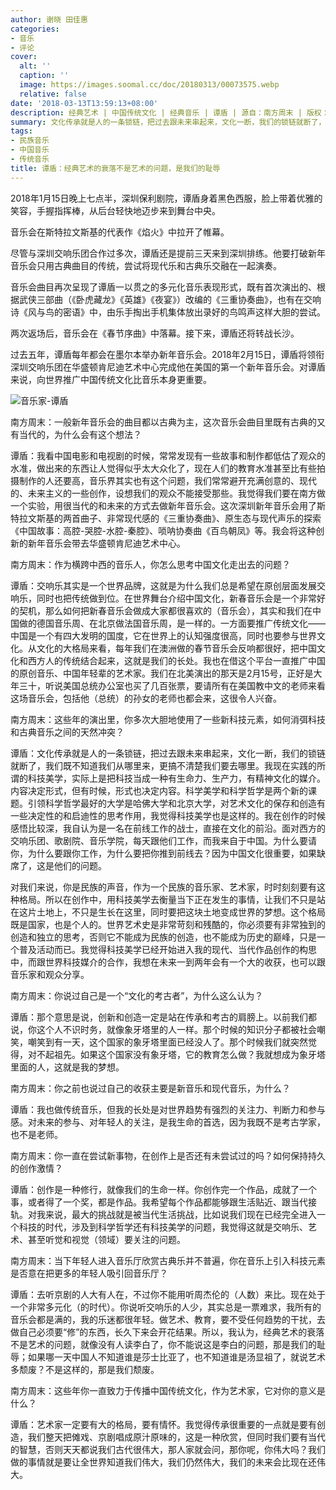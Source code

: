 ```yaml
---
author: 谢晓 田佳惠
categories:
- 音乐
- 评论
cover:
  alt: ''
  caption: ''
  image: https://images.soomal.cc/doc/20180313/00073575.webp
  relative: false
date: '2018-03-13T13:59:13+08:00'
description: 经典艺术 | 中国传统文化 | 经典音乐 | 谭盾 | 源自：南方周末 | 版权：转载 |  平均/总评分：05.50/11
summary: 文化传承就是人的一条锁链，把过去跟未来串起来，文化一断，我们的锁链就断了，我们既不知道我们从哪里来，更搞不清楚我们要去哪里。我现在实践的所谓的科技美学，实际上是把科技当成一种有生命力、生产力，有精神文化的媒介……
tags:
- 民族音乐
- 中国音乐
- 传统音乐
title: 谭盾：经典艺术的衰落不是艺术的问题，是我们的耻辱
---
```


2018年1月15日晚上七点半，深圳保利剧院，谭盾身着黑色西服，脸上带着优雅的笑容，手握指挥棒，从后台轻快地迈步来到舞台中央。

音乐会在斯特拉文斯基的代表作《焰火》中拉开了帷幕。

尽管与深圳交响乐团合作过多次，谭盾还是提前三天来到深圳排练。他要打破新年音乐会只用古典曲目的传统，尝试将现代乐和古典乐交融在一起演奏。

音乐会曲目再次呈现了谭盾一以贯之的多元化音乐表现形式，既有首次演出的、根据武侠三部曲（《卧虎藏龙》《英雄》《夜宴》）改编的《三重协奏曲》，也有在交响诗《风与鸟的密语》中，由乐手掏出手机集体放出录好的鸟鸣声这样大胆的尝试。

两次返场后，音乐会在《春节序曲》中落幕。接下来，谭盾还将转战长沙。

过去五年，谭盾每年都会在墨尔本举办新年音乐会。2018年2月15日，谭盾将领衔深圳交响乐团在华盛顿肯尼迪艺术中心完成他在美国的第一个新年音乐会。对谭盾来说，向世界推广中国传统文化比音乐本身更重要。

![音乐家-谭盾](https://images.soomal.cc/doc/20180313/00073575.webp)





南方周末：一般新年音乐会的曲目都以古典为主，这次音乐会曲目里既有古典的又有当代的，为什么会有这个想法？

谭盾：我看中国电影和电视剧的时候，常常发现有一些故事和制作都低估了观众的水准，做出来的东西让人觉得似乎太大众化了，现在人们的教育水准甚至比有些拍摄制作的人还要高，音乐界其实也有这个问题，我们常常避开充满创意的、现代的、未来主义的一些创作，设想我们的观众不能接受那些。我觉得我们要在南方做一个实验，用很当代的和未来的方式去做新年音乐会。这次深圳新年音乐会用了斯特拉文斯基的两首曲子、非常现代感的《三重协奏曲》、原生态与现代声乐的探索《中国故事：高腔-哭腔-水腔-秦腔》、唢呐协奏曲《百鸟朝凤》等。我会将这种创新的新年音乐会带去华盛顿肯尼迪艺术中心。

南方周末：作为横跨中西的音乐人，你怎么思考中国文化走出去的问题？

谭盾：交响乐其实是一个世界品牌，这就是为什么我们总是希望在原创层面发展交响乐，同时也把传统做到位。在世界舞台介绍中国文化，新春音乐会是一个非常好的契机，那么如何把新春音乐会做成大家都很喜欢的（音乐会），其实和我们在中国做的德国音乐周、在北京做法国音乐周，是一样的。一方面要推广传统文化――中国是一个有四大发明的国度，它在世界上的认知强度很高，同时也要参与世界文化。从文化的大格局来看，每年我们在澳洲做的春节音乐会反响都很好，把中国文化和西方人的传统结合起来，这就是我们的长处。我也在借这个平台一直推广中国的原创音乐、中国年轻辈的艺术家。我们在北美演出的那天是2月15号，正好是大年三十，听说美国总统办公室也买了几百张票，要请所有在美国教中文的老师来看这场音乐会，包括他（总统）的孙女的老师也都会来，这很令人兴奋。

南方周末：这些年的演出里，你多次大胆地使用了一些新科技元素，如何消弭科技和古典音乐之间的天然冲突？

谭盾：文化传承就是人的一条锁链，把过去跟未来串起来，文化一断，我们的锁链就断了，我们既不知道我们从哪里来，更搞不清楚我们要去哪里。我现在实践的所谓的科技美学，实际上是把科技当成一种有生命力、生产力，有精神文化的媒介。内容决定形式，但有时候，形式也决定内容。科学美学和科学哲学是两个新的课题。引领科学哲学最好的大学是哈佛大学和北京大学，对艺术文化的保存和创造有一些决定性的和启迪性的思考作用，我觉得科技美学也是这样的。我在创作的时候感悟比较深，我自认为是一名在前线工作的战士，直接在文化的前沿。面对西方的交响乐团、歌剧院、音乐学院，每天跟他们工作，而我来自于中国。为什么要请你，为什么要跟你工作，为什么要把你推到前线去？因为中国文化很重要，如果缺席了，这是他们的问题。

对我们来说，你是民族的声音，作为一个民族的音乐家、艺术家，时时刻刻要有这种格局。所以在创作中，用科技美学去衡量当下正在发生的事情，让我们不只是站在这片土地上，不只是生长在这里，同时要把这块土地变成世界的梦想。这个格局既是国家，也是个人的。世界艺术史是非常苛刻和残酷的，你必须要有非常独到的创造和独立的思考，否则它不能成为民族的创造，也不能成为历史的巅峰，只是一个普及活动而已。我觉得科技美学已经开始进入我的现代、当代作品创作的构思中，而跟世界科技媒介的合作，我想在未来一到两年会有一个大的收获，也可以跟音乐家和观众分享。

南方周末：你说过自己是一个“文化的考古者”，为什么这么认为？

谭盾：那个意思是说，创新和创造一定是站在传承和考古的肩膀上。以前我们都说，你这个人不识时务，就像象牙塔里的人一样。那个时候的知识分子都被社会嘲笑，嘲笑到有一天，这个国家的象牙塔里面已经没人了。那个时候我们就突然觉得，对不起祖先。如果这个国家没有象牙塔，它的教育怎么做？我就想成为象牙塔里面的人，这就是我的梦想。

南方周末：你之前也说过自己的收获主要是新音乐和现代音乐，为什么？

谭盾：我也做传统音乐，但我的长处是对世界趋势有强烈的关注力、判断力和参与感。对未来的参与、对年轻人的关注，是我生命的首选，因为我既不是考古学家，也不是老师。

南方周末：你一直在尝试新事物，在创作上是否还有未尝试过的吗？如何保持持久的创作激情？

谭盾：创作是一种修行，就像我们的生命一样。你创作完一个作品，成就了一个事，或者得了一个奖，都是作品。我希望每个作品都能够跟生活贴近、跟当代接轨。对我来说，最大的挑战就是被当代生活挑战，比如说我们现在已经完全进入一个科技的时代，涉及到科学哲学还有科技美学的问题，我觉得这就是交响乐、艺术、甚至听觉和视觉（领域）要关注的问题。

南方周末：当下年轻人进入音乐厅欣赏古典乐并不普遍，你在音乐上引入科技元素是否意在把更多的年轻人吸引回音乐厅？

谭盾：去听京剧的人大有人在，不过你不能用听周杰伦的（人数）来比。现在处于一个非常多元化（的时代）。你说听交响乐的人少，其实总是一票难求，我所有的音乐会都是满的，我的乐迷都很年轻。做艺术、教育，要不受任何趋势的干扰，去做自己必须要“修”的东西，长久下来会开花结果。所以，我认为，经典艺术的衰落不是艺术的问题，就像没有人读李白了，你不能说这是李白的问题，那是我们的耻辱；如果哪一天中国人不知道谁是莎士比亚了，也不知道谁是汤显祖了，就说艺术多颓废？不是这样的，那是我们颓废。

南方周末：这些年你一直致力于传播中国传统文化，作为艺术家，它对你的意义是什么？

谭盾：艺术家一定要有大的格局，要有情怀。我觉得传承很重要的一点就是要有创造，我们整天把傩戏、京剧唱成原汁原味的，这是一种欣赏，但同时我们要有当代的智慧，否则天天都说我们古代很伟大，那人家就会问，那你呢，你伟大吗？我们做的事情就是要让全世界知道我们伟大，我们仍然伟大，我们的未来会比现在还伟大。